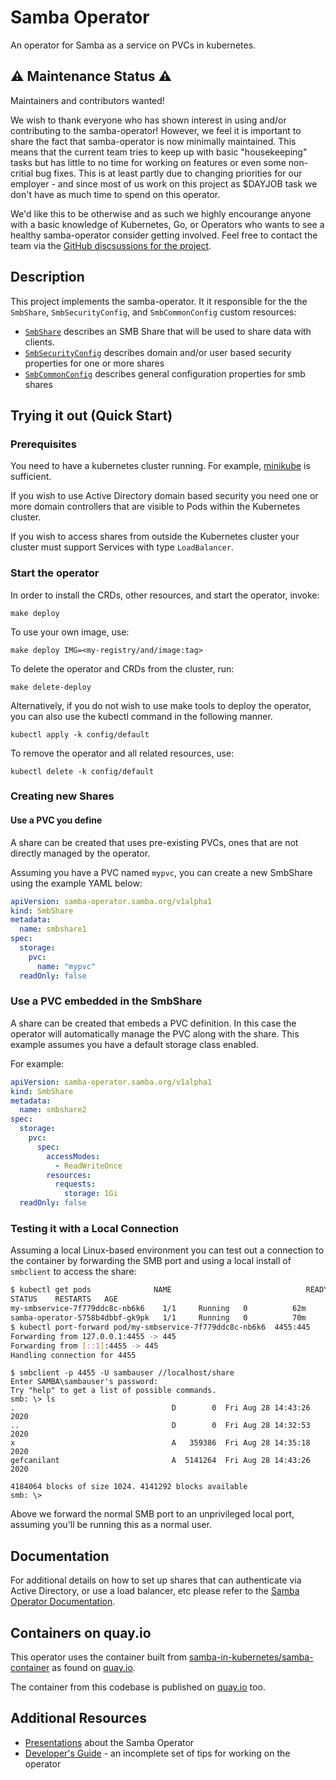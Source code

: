 # Samba Operator

An operator for Samba as a service on PVCs in kubernetes.

## ⚠️ Maintenance Status ⚠️

Maintainers and contributors wanted!

We wish to thank everyone who has shown interest in using and/or contributing to the samba-operator! However, we feel it is important to share the fact that samba-operator is now minimally maintained. This means that the current team tries to keep up with basic "housekeeping" tasks but has little to no time for working on features or even some non-critial bug fixes. This is at least partly due to changing priorities for our employer - and since most of us work on this project as $DAYJOB task we don't have as much time to spend on this operator.

We'd like this to be otherwise and as such we highly encourange anyone with a basic knowledge of Kubernetes, Go, or Operators who wants to see a healthy samba-operator consider getting involved. Feel free to contact the team via the [GitHub discsussions for the project](https://github.com/samba-in-kubernetes/samba-operator/discussions).

## Description

This project implements the samba-operator. It it responsible for the
the `SmbShare`, `SmbSecurityConfig`, and `SmbCommonConfig` custom resources:

* [`SmbShare`](./config/crd/bases/samba-operator.samba.org_smbshares.yaml)
describes an SMB Share that will be used to share data with clients.
* [`SmbSecurityConfig`](./config/crd/bases/samba-operator.samba.org_smbsecurityconfigs.yaml)
describes domain and/or user based security properties for one or more shares
* [`SmbCommonConfig`](./config/crd/bases/samba-operator.samba.org_smbcommonconfigs.yaml)
describes general configuration properties for smb shares

## Trying it out (Quick Start)

### Prerequisites

You need to have a kubernetes cluster running. For example,
[minikube](https://kubernetes.io/docs/setup/learning-environment/minikube/)
is sufficient.

If you wish to use Active Directory domain based security you need one or more
domain controllers that are visible to Pods within the Kubernetes cluster.

If you wish to access shares from outside the Kubernetes cluster your cluster
must support Services with type `LoadBalancer`.

### Start the operator

In order to install the CRDs, other resources, and start the operator,
invoke:
```
make deploy
```

To use your own image, use:
```
make deploy IMG=<my-registry/and/image:tag>
```

To delete the operator and CRDs from the cluster, run:
```
make delete-deploy
```

Alternatively, if you do not wish to use make tools to deploy the operator, you can also use the kubectl command in the following manner.
```
kubectl apply -k config/default
```

To remove the operator and all related resources, use:
```
kubectl delete -k config/default
```

### Creating new Shares

#### Use a PVC you define

A share can be created that uses pre-existing PVCs, ones that are not directly
managed by the operator.

Assuming you have a PVC named `mypvc`, you can create a new SmbShare using
the example YAML below:

```yaml
apiVersion: samba-operator.samba.org/v1alpha1
kind: SmbShare
metadata:
  name: smbshare1
spec:
  storage:
    pvc:
      name: "mypvc"
  readOnly: false
```

### Use a PVC embedded in the SmbShare

A share can be created that embeds a PVC definition. In this case the operator
will automatically manage the PVC along with the share. This example assumes
you have a default storage class enabled.

For example:
```yaml
apiVersion: samba-operator.samba.org/v1alpha1
kind: SmbShare
metadata:
  name: smbshare2
spec:
  storage:
    pvc:
      spec:
        accessModes:
          - ReadWriteOnce
        resources:
          requests:
            storage: 1Gi
  readOnly: false
```

### Testing it with a Local Connection

Assuming a local Linux-based environment you can test out a connection to the
container by forwarding the SMB port and using a local install of `smbclient`
to access the share:

```bash
$ kubectl get pods              NAME                              READY
STATUS    RESTARTS   AGE
my-smbservice-7f779ddc8c-nb6k6    1/1     Running   0          62m
samba-operator-5758b4dbbf-gk9pk   1/1     Running   0          70m
$ kubectl port-forward pod/my-smbservice-7f779ddc8c-nb6k6  4455:445
Forwarding from 127.0.0.1:4455 -> 445
Forwarding from [::1]:4455 -> 445
Handling connection for 4455
```

```
$ smbclient -p 4455 -U sambauser //localhost/share
Enter SAMBA\sambauser's password:
Try "help" to get a list of possible commands.
smb: \> ls
.                                   D        0  Fri Aug 28 14:43:26 2020
..                                  D        0  Fri Aug 28 14:32:53 2020
x                                   A   359386  Fri Aug 28 14:35:18 2020
gefcanilant                         A  5141264  Fri Aug 28 14:43:26 2020

4184064 blocks of size 1024. 4141292 blocks available
smb: \>
```

Above we forward the normal SMB port to an unprivileged local port, assuming
you'll be running this as a normal user.


## Documentation

For additional details on how to set up shares that can authenticate via Active
Directory, or use a load balancer, etc please refer to the
[Samba Operator Documentation](./docs/README.md).



## Containers on quay.io

This operator uses the container built from
[samba-in-kubernetes/samba-container](https://github.com/samba-in-kubernetes/samba-container)
as found on [quay.io](https://quay.io/repository/samba.org/samba-server).

The container from this codebase is published on
[quay.io](https://quay.io/repository/samba.org/samba-operator) too.


## Additional Resources

* [Presentations](./docs/presentations/README.md) about the Samba Operator
* [Developer's Guide](./docs/developers-notes.md) - an incomplete set of tips for working on the operator
